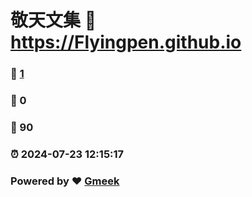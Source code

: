 # 敬天文集 :link: https://Flyingpen.github.io 
### :page_facing_up: [1](https://Flyingpen.github.io/tag.html) 
### :speech_balloon: 0 
### :hibiscus: 90 
### :alarm_clock: 2024-07-23 12:15:17 
### Powered by :heart: [Gmeek](https://github.com/Meekdai/Gmeek)
